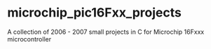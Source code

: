 # microchip_pic16Fxx_projects
A collection of 2006 - 2007 small projects in C for Microchip 16Fxxx microcontroller
